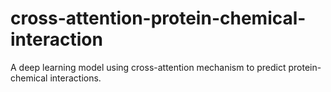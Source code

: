 # cross-attention-protein-chemical-interaction
A deep learning model using cross-attention mechanism to predict protein-chemical interactions.
